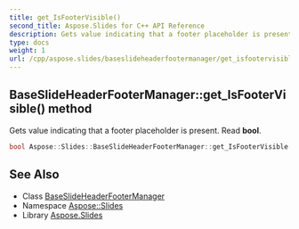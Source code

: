 ```yaml
---
title: get_IsFooterVisible()
second_title: Aspose.Slides for C++ API Reference
description: Gets value indicating that a footer placeholder is present. Read bool.
type: docs
weight: 1
url: /cpp/aspose.slides/baseslideheaderfootermanager/get_isfootervisible/
---
```

## BaseSlideHeaderFooterManager::get_IsFooterVisible() method


Gets value indicating that a footer placeholder is present. Read **bool**.

```cpp
bool Aspose::Slides::BaseSlideHeaderFooterManager::get_IsFooterVisible() override
```

## See Also

* Class [BaseSlideHeaderFooterManager](./)
* Namespace [Aspose::Slides](../)
* Library [Aspose.Slides](../../)
